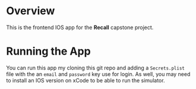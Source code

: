# Overview

This is the frontend IOS app for the **Recall** capstone project.

# Running the App 

You can run this app my cloning this git repo and adding a `Secrets.plist` file with the an `email` and `password` key use for login. As well, you may need to install 
an IOS version on xCode to be able to run the simulator.
